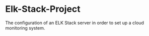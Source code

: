 # Elk-Stack-Project
The configuration of an ELK Stack server in order to set up a cloud monitoring system.
